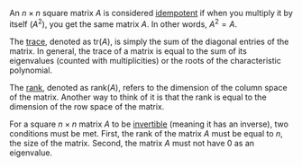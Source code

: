
An $n \times n$ square matrix $A$ is considered <u>idempotent</u> if when you multiply it by itself ($A^2$), you get the same matrix $A$. In other words, $A^2 = A$. 

The <u>trace</u>, denoted as $\text{tr}(A)$, is simply the sum of the diagonal entries of the matrix. In general, the trace of a matrix is equal to the sum of its eigenvalues (counted with multiplicities) or the roots of the characteristic polynomial.

The <u>rank</u>, denoted as $\text{rank}(A)$, refers to the dimension of the column space of the matrix. Another way to think of it is that the rank is equal to the dimension of the row space of the matrix.

For a square $n \times n$ matrix $A$ to be <u>invertible</u> (meaning it has an inverse), two conditions must be met. First, the rank of the matrix $A$ must be equal to $n$, the size of the matrix. Second, the matrix $A$ must not have 0 as an eigenvalue.